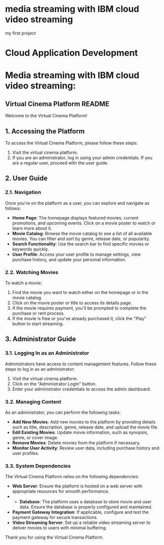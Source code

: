 # media streaming with IBM cloud video streaming
my first project
# Cloud Application Development
# Media streaming with IBM cloud video streaming:

## Virtual Cinema Platform README

Welcome to the Virtual Cinema Platform!

## 1. Accessing the Platform

To access the Virtual Cinema Platform, please follow these steps:
1. Visit the virtual cinema platform.
2. If you are an administrator, log in using your admin credentials. If you are a regular user, proceed with the user guide.

## 2. User Guide

### 2.1. Navigation
Once you're on the platform as a user, you can explore and navigate as follows:
- **Home Page**: The homepage displays featured movies, current promotions, and upcoming events. Click on a movie poster to watch or learn more about it.
- **Movie Catalog**: Browse the movie catalog to see a list of all available movies. You can filter and sort by genre, release date, or popularity.
- **Search Functionality**: Use the search bar to find specific movies or keywords quickly.
- **User Profile**: Access your user profile to manage settings, view purchase history, and update your personal information.

### 2.2. Watching Movies
To watch a movie:
1. Find the movie you want to watch either on the homepage or in the movie catalog.
2. Click on the movie poster or title to access its details page.
3. If the movie requires payment, you'll be prompted to complete the purchase or rent process.
4. If the movie is free or you've already purchased it, click the "Play" button to start streaming.

## 3. Administrator Guide
### 3.1. Logging In as an Administrator
Administrators have access to content management features. Follow these steps to log in as an administrator:
1. Visit the virtual cinema platform.
2. Click on the "Administrator Login" button.
3. Enter your administrator credentials to access the admin dashboard.
### 3.2. Managing Content
As an administrator, you can perform the following tasks:
- **Add New Movies**: Add new movies to the platform by providing details such as title, description, genre, release date, and upload the movie file.
- **Edit Existing Movies**: Update movie information, such as synopsis, genre, or cover image.
- **Remove Movies**: Delete movies from the platform if necessary.
- **Monitor User Activity**: Review user data, including purchase history and user profiles.
### 3.3. System Dependencies
The Virtual Cinema Platform relies on the following dependencies:
- **Web Server**: Ensure the platform is hosted on a web server with appropriate resources for smooth performance.
- - **Database**: The platform uses a database to store movie and user data. Ensure the database is properly configured and maintained.
- **Payment Gateway Integration**: If applicable, configure and test the payment gateway for secure transactions.
- **Video Streaming Server**: Set up a reliable video streaming server to deliver movies to users with minimal buffering.

Thank you for using the Virtual Cinema Platform.

